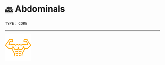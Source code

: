 # [:back:][back] <accent>Abdominals</accent>

`TYPE: CORE`

---

[![Man's abdominals](../../src/six_pack_little.svg)](home.md "Home")

<!-- internal -->
[back]: movements.md
